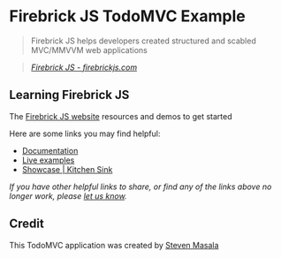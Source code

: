 # Firebrick JS TodoMVC Example

> Firebrick JS helps developers created structured and scabled MVC/MMVVM web applications

> _[Firebrick JS - firebrickjs.com](http://firebrickjs.com)_


## Learning Firebrick JS


The [Firebrick JS website](http://firebrickjs.com) resources and demos to get started

Here are some links you may find helpful:

* [Documentation](http://firebrickjs.com/documentation)
* [Live examples](http://sandbox.firebrickjs.com)
* [Showcase | Kitchen Sink](http://firebrickjs.com/components)

_If you have other helpful links to share, or find any of the links above no longer work, please [let us know](https://github.com/tastejs/todomvc/issues)._


## Credit

This TodoMVC application was created by [Steven Masala](http://smasala.com)
